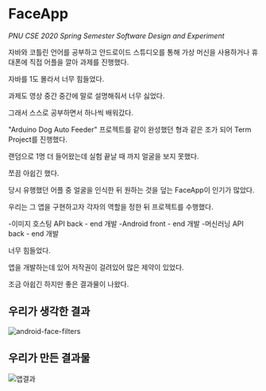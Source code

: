 # FaceApp

_PNU CSE 2020 Spring Semester Software Design and Experiment_

자바와 코틀린 언어를 공부하고 안드로이드 스튜디오를 통해 가상 머신을 사용하거나 휴대폰에 직접 어플을 깔아 과제를 진행했다.

자바를 1도 몰라서 너무 힘들었다. 

과제도 영상 중간 중간에 말로 설명해줘서 너무 싫었다. 

그래서 스스로 공부하면서 하나씩 배워갔다. 

"Arduino Dog Auto Feeder" 프로젝트를 같이 완성했던 형과 같은 조가 되어 Term Project를 진행했다.

랜덤으로 1명 더 들어왔는데 실험 끝날 때 까지 얼굴을 보지 못했다. 

쪼끔 아쉽긴 했다. 

당시 유행했던 어플 중 얼굴을 인식한 뒤 원하는 것을 덮는 FaceApp이 인기가 많았다. 

우리는 그 앱을 구현하고자 각자의 역할을 정한 뒤 프로젝트를 수행했다. 

-이미지 호스팅 API back - end 개발
-Android front - end 개발 
-머신러닝 API back - end 개발

너무 힘들었다. 

앱을 개발하는데 있어 저작권이 걸려있어 많은 제약이 있었다.

조금 아쉽긴 하지만 좋은 결과물이 나왔다. 


우리가 생각한 결과
------------------
![android-face-filters](https://user-images.githubusercontent.com/49744580/102895577-47849d80-44a8-11eb-8eee-4b5f39549644.png)

우리가 만든 결과물 
--------------------
![앱결과](https://user-images.githubusercontent.com/49744580/102895733-93374700-44a8-11eb-8261-aaa919804ef8.PNG)

